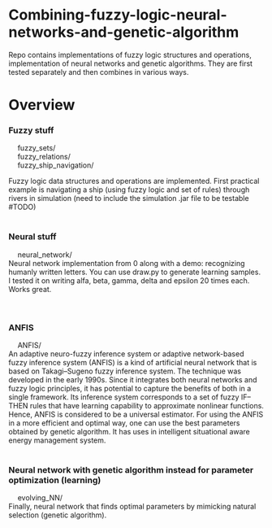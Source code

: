 # Combining-fuzzy-logic-neural-networks-and-genetic-algorithm
Repo contains implementations of fuzzy logic structures and operations, implementation of neural networks and genetic algorithms. They are first tested separately and then combines in various ways.

# Overview

### Fuzzy stuff
&emsp; fuzzy_sets/<br>
&emsp; fuzzy_relations/<br>
&emsp; fuzzy_ship_navigation/<br>
    
Fuzzy logic data structures and operations are implemented. First practical example is navigating a ship (using fuzzy logic and set of rules) through rivers in simulation (need to include the simulation .jar file to be testable #TODO)
<br></br>

### Neural stuff
&emsp; neural_network/<br>
Neural network implementation from 0 along with a demo: recognizing humanly written letters. You can use draw.py to generate learning samples. I tested it on writing alfa, beta, gamma, delta and epsilon 20 times each. Works great. <br>
<br></br>

### ANFIS
 &emsp; ANFIS/<br>
An adaptive neuro-fuzzy inference system or adaptive network-based fuzzy inference system (ANFIS) is a kind of artificial neural network that is based on Takagi–Sugeno fuzzy inference system. The technique was developed in the early 1990s. Since it integrates both neural networks and fuzzy logic principles, it has potential to capture the benefits of both in a single framework. Its inference system corresponds to a set of fuzzy IF–THEN rules that have learning capability to approximate nonlinear functions. Hence, ANFIS is considered to be a universal estimator. For using the ANFIS in a more efficient and optimal way, one can use the best parameters obtained by genetic algorithm. It has uses in intelligent situational aware energy management system.
<br></br>

### Neural network with genetic algorithm instead for parameter optimization (learning)
&emsp; evolving_NN/<br>
Finally, neural network that finds optimal parameters by mimicking natural selection (genetic algorithm).<br>

	
